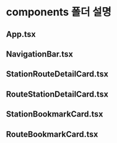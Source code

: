 # components 폴더 설명

## App.tsx

## NavigationBar.tsx

## StationRouteDetailCard.tsx

## RouteStationDetailCard.tsx

## StationBookmarkCard.tsx

## RouteBookmarkCard.tsx
